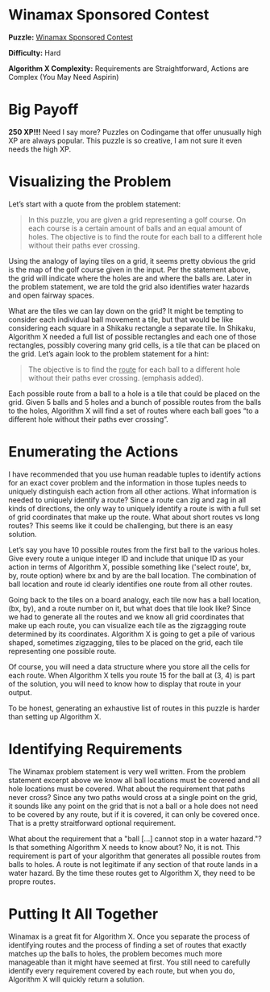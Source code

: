 # Winamax Sponsored Contest

__Puzzle:__ [Winamax Sponsored Contest](https://www.codingame.com/training/hard/winamax-sponsored-contest)

__Difficulty:__ Hard

__Algorithm X Complexity:__ Requirements are Straightforward, Actions are Complex (You May Need Aspirin)

# Big Payoff

__250 XP!!!__ Need I say more? Puzzles on Codingame that offer unusually high XP are always popular. This puzzle is so creative, I am not sure it even needs the high XP.

# Visualizing the Problem

Let’s start with a quote from the problem statement:

> In this puzzle, you are given a grid representing a golf course. On each course is a certain amount of balls and an equal amount of holes. The objective is to find the route for each ball to a different hole without their paths ever crossing.

Using the analogy of laying tiles on a grid, it seems pretty obvious the grid is the map of the golf course given in the input. Per the statement above, the grid will indicate where the holes are and where the balls are. Later in the problem statement, we are told the grid also identifies water hazards and open fairway spaces.

What are the tiles we can lay down on the grid? It might be tempting to consider each individual ball movement a tile, but that would be like considering each square in a Shikaku rectangle a separate tile. In Shikaku, Algorithm X needed a full list of possible rectangles and each one of those rectangles, possibly covering many grid cells, is a tile that can be placed on the grid. Let’s again look to the problem statement for a hint:

>The objective is to find the <ins>route</ins> for each ball to a different hole without their paths ever crossing. (emphasis added).

Each possible route from a ball to a hole is a tile that could be placed on the grid. Given 5 balls and 5 holes and a bunch of possible routes from the balls to the holes, Algorithm X will find a set of routes where each ball goes “to a different hole without their paths ever crossing”.

# Enumerating the Actions

I have recommended that you use human readable tuples to identify actions for an exact cover problem and the information in those tuples needs to uniquely distinguish each action from all other actions. What information is needed to uniquely identify a route? Since a route can zig and zag in all kinds of directions, the only way to uniquely identify a route is with a full set of grid coordinates that make up the route. What about short routes vs long routes? This seems like it could be challenging, but there is an easy solution.

Let’s say you have 10 possible routes from the first ball to the various holes. Give every route a unique integer ID and include that unique ID as your action in terms of Algorithm X, possible something like ('select route', bx, by, route option) where bx and by are the ball location. The combination of ball location and route id clearly identifies one route from all other routes. 

Going back to the tiles on a board analogy, each tile now has a ball location, (bx, by), and a route number on it, but what does that tile look like? Since we had to generate all the routes and we know all grid coordinates that make up each route, you can visualize each tile as the zigzagging route determined by its coordinates. Algorithm X is going to get a pile of various shaped, sometimes zigzagging, tiles to be placed on the grid, each tile representing one possible route.

Of course, you will need a data structure where you store all the cells for each route. When Algorithm X tells you route 15 for the ball at (3, 4) is part of the solution, you will need to know how to display that route in your output.

To be honest, generating an exhaustive list of routes in this puzzle is harder than setting up Algorithm X.

# Identifying Requirements

The Winamax problem statement is very well written. From the problem statement excerpt above we know all ball locations must be covered and all hole locations must be covered. What about the requirement that paths never cross? Since any two paths would cross at a single point on the grid, it sounds like any point on the grid that is not a ball or a hole does not need to be covered by any route, but if it is covered, it can only be covered once. That is a pretty straitforward optional requirement.

What about the requirement that a "ball [...] cannot stop in a water hazard."? Is that something Algorithm X needs to know about? No, it is not. This requirement is part of your algorithm that generates all possible routes from balls to holes. A route is not legitimate if any section of that route lands in a water hazard. By the time these routes get to Algorithm X, they need to be propre routes.

# Putting It All Together

Winamax is a great fit for Algorithm X. Once you separate the process of identifying routes and the process of finding a set of routes that exactly matches up the balls to holes, the problem becomes much more manageable than it might have seemed at first. You still need to carefully identify every requirement covered by each route, but when you do, Algorithm X will quickly return a solution.

